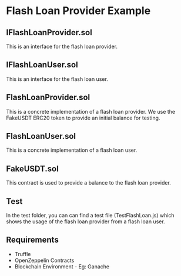 # Flash Loan Provider Example

## IFlashLoanProvider.sol

This is an interface for the flash loan provider.

## IFlashLoanUser.sol

This is an interface for the flash loan user. 

## FlashLoanProvider.sol

This is a concrete implementation of a flash loan provider. We use the FakeUSDT ERC20 token to provide an initial balance for testing.

## FlashLoanUser.sol

This is a concrete implementation of a flash loan user. 

## FakeUSDT.sol

This contract is used to provide a balance to the flash loan provider. 

## Test

In the test folder, you can can find a test file (TestFlashLoan.js) which shows the usage of the flash loan provider from a flash loan user.

## Requirements
- Truffle
- OpenZeppelin Contracts
- Blockchain Environment - Eg: Ganache 